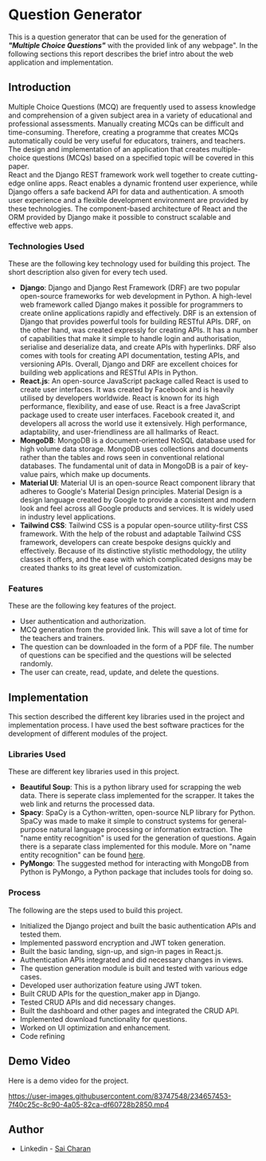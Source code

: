 # Question Generator

This is a question generator that can be used for the generation of <em><strong>"Multiple Choice Questions"</strong></em> with the provided link of any webpage". In the following sections this report describes the brief intro about the web application and implementation.

## Introduction
Multiple Choice Questions (MCQ) are frequently used to assess knowledge and comprehension of a given subject area in a variety of educational and professional assessments. Manually creating MCQs can be difficult and time-consuming. Therefore, creating a programme that creates MCQs automatically could be very useful for educators, trainers, and teachers. The design and implementation of an application that creates multiple-choice questions (MCQs) based on a specified topic will be covered in this paper. </br>
React and the Django REST framework work well together to create cutting-edge online apps. React enables a dynamic frontend user experience, while Django offers a safe backend API for data and authentication. A smooth user experience and a flexible development environment are provided by these technologies. The component-based architecture of React and the ORM provided by Django make it possible to construct scalable and effective web apps.

### Technologies Used
These are the following key technology used for building this project. The short description also given for every tech used.
- <strong>Django</strong>: Django and Django Rest Framework (DRF) are two popular open-source frameworks for web development in Python. A high-level web framework called Django makes it possible for programmers to create online applications rapidly and effectively. DRF is an extension of Django that provides powerful tools for building RESTful APIs. DRF, on the other hand, was created expressly for creating APIs. It has a number of capabilities that make it simple to handle login and authorisation, serialise and deserialize data, and create APIs with hyperlinks. DRF also comes with tools for creating API documentation, testing APIs, and versioning APIs. Overall, Django and DRF are excellent choices for building web applications and RESTful APIs in Python. 
- <strong>React.js</strong>: An open-source JavaScript package called React is used to create user interfaces. It was created by Facebook and is heavily utilised by developers worldwide. React is known for its high performance, flexibility, and ease of use. React is a free JavaScript package used to create user interfaces. Facebook created it, and developers all across the world use it extensively. High performance, adaptability, and user-friendliness are all hallmarks of React.
- <strong>MongoDB</strong>: MongoDB is a document-oriented NoSQL database used for high volume data storage.  MongoDB uses collections and documents rather than the tables and rows seen in conventional relational databases. The fundamental unit of data in MongoDB is a pair of key-value pairs, which make up documents.
- <strong>Material UI</strong>: Material UI is an open-source React component library that adheres to Google's Material Design principles. Material Design is a design language created by Google to provide a consistent and modern look and feel across all Google products and services. It is widely used in industry level applications.
- <strong>Tailwind CSS</strong>: Tailwind CSS is a popular open-source utility-first CSS framework. With the help of the robust and adaptable Tailwind CSS framework, developers can create bespoke designs quickly and effectively. Because of its distinctive stylistic methodology, the utility classes it offers, and the ease with which complicated designs may be created thanks to its great level of customization.

### Features
These are the following key features of the project.
- User authentication and authorization.
- MCQ generation from the provided link. This will save a lot of time for the teachers and trainers.
- The question can be downloaded in the form of a PDF file. The number of questions can be specified and the questions will be selected randomly.
- The user can create, read, update, and delete the questions.


## Implementation
This section described the different key libraries used in the project and implementation process. I have used the best software practices for the development of different modules of the project. </br>

### Libraries Used
These are different key libraries used in this project.
- <strong>Beautiful Soup</strong>: This is a python library used for scrapping the web data. There is seperate class implemented for the scrapper. It takes the web link and returns the processed data.
- <strong>Spacy</strong>: SpaCy is a Cython-written, open-source NLP library for Python. SpaCy was made to make it simple to construct systems for general-purpose natural language processing or information extraction. The "name entity recognition" is used for the generation of questions. Again there is a separate class implemented for this module. More on "name entity recognition" can be found [here](https://en.wikipedia.org/wiki/Named-entity_recognition).
- <strong>PyMongo</strong>: The suggested method for interacting with MongoDB from Python is PyMongo, a Python package that includes tools for doing so.

### Process

The following are the steps used to build this project.
- Initialized the Django project and built the basic authentication APIs and tested them.
- Implemented password encryption and JWT token generation.
- Built the basic landing, sign-up, and sign-in pages in React.js.
- Authentication APIs integrated and did necessary changes in views.
- The question generation module is built and tested with various edge cases.
- Developed user authorization feature using JWT token.
- Built CRUD APIs for the question_maker app in Django.
- Tested CRUD APIs and did necessary changes.
- Built the dashboard and other pages and integrated the CRUD API.
- Implemented download functionality for questions. 
- Worked on UI optimization and enhancement.
- Code refining

## Demo Video
Here is a demo video for the project.

https://user-images.githubusercontent.com/83747548/234657453-7f40c25c-8c90-4a05-82ca-df60728b2850.mp4

## Author
- Linkedin - [Sai Charan](https://www.linkedin.com/in/saicharan0662/)
